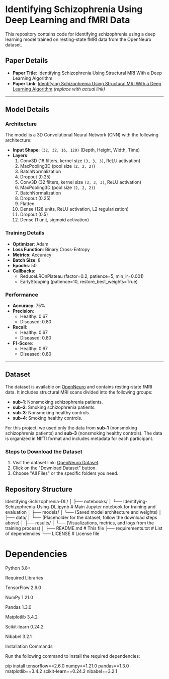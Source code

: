 # Identifying Schizophrenia Using Deep Learning and fMRI Data

This repository contains code for identifying schizophrenia using a deep learning model trained on resting-state fMRI data from the OpenNeuro dataset.

## Paper Details
- **Paper Title**: Identifying Schizophrenia Using Structural MRI With a Deep Learning Algorithm
- **Paper Link**: [Identifying Schizophrenia Using Structural MRI With a Deep Learning Algorithm](https://example.com) *(replace with actual link)*

---

## Model Details

### Architecture
The model is a 3D Convolutional Neural Network (CNN) with the following architecture:
- **Input Shape**: `(32, 32, 16, 120)` (Depth, Height, Width, Time)
- **Layers**:
  1. Conv3D (16 filters, kernel size `(3, 3, 3)`, ReLU activation)
  2. MaxPooling3D (pool size `(2, 2, 2)`)
  3. BatchNormalization
  4. Dropout (0.25)
  5. Conv3D (32 filters, kernel size `(3, 3, 3)`, ReLU activation)
  6. MaxPooling3D (pool size `(2, 2, 2)`)
  7. BatchNormalization
  8. Dropout (0.25)
  9. Flatten
  10. Dense (128 units, ReLU activation, L2 regularization)
  11. Dropout (0.5)
  12. Dense (1 unit, sigmoid activation)

### Training Details
- **Optimizer**: Adam
- **Loss Function**: Binary Cross-Entropy
- **Metrics**: Accuracy
- **Batch Size**: 8
- **Epochs**: 50
- **Callbacks**:
  - ReduceLROnPlateau (factor=0.2, patience=5, min_lr=0.001)
  - EarlyStopping (patience=10, restore_best_weights=True)

### Performance
- **Accuracy**: 75%
- **Precision**:
  - Healthy: 0.67
  - Diseased: 0.80
- **Recall**:
  - Healthy: 0.67
  - Diseased: 0.80
- **F1-Score**:
  - Healthy: 0.67
  - Diseased: 0.80

---

## Dataset
The dataset is available on [OpenNeuro](https://openneuro.org) and contains resting-state fMRI data. It includes structural MRI scans divided into the following groups:
- **sub-1**: Nonsmoking schizophrenia patients.
- **sub-2**: Smoking schizophrenia patients.
- **sub-3**: Nonsmoking healthy controls.
- **sub-4**: Smoking healthy controls.

For this project, we used only the data from **sub-1** (nonsmoking schizophrenia patients) and **sub-3** (nonsmoking healthy controls). The data is organized in NIfTI format and includes metadata for each participant.

### Steps to Download the Dataset
1. Visit the dataset link: [OpenNeuro Dataset](https://openneuro.org).
2. Click on the "Download Dataset" button.
3. Choose "All Files" or the specific folders you need.

## Repository Structure
Identifying-Schizophrenia-DL/
│
├── notebooks/
│ └── Identifying-Schizophrenia-Using-DL.ipynb # Main Jupyter notebook for training and evaluation
│
├── models/
│ └── (Saved model architecture and weights)
│
├── data/
│ └── (Placeholder for the dataset; follow the download steps above)
│
├── results/
│ └── (Visualizations, metrics, and logs from the training process)
│
├── README.md # This file
├── requirements.txt # List of dependencies
└── LICENSE # License file

# Dependencies

Python 3.8+

Required Libraries

TensorFlow 2.6.0

NumPy 1.21.0

Pandas 1.3.0

Matplotlib 3.4.2

Scikit-learn 0.24.2

Nibabel 3.2.1

Installation Commands

Run the following command to install the required dependencies:

pip install tensorflow==2.6.0 numpy==1.21.0 pandas==1.3.0 matplotlib==3.4.2 scikit-learn==0.24.2 nibabel==3.2.1
